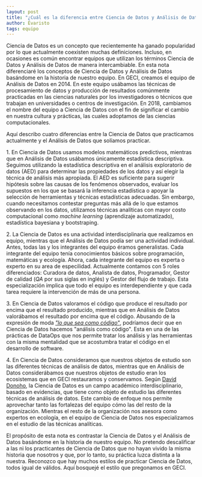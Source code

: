 ```yaml
---
layout: post
title: "¿Cuál es la diferencia entre Ciencia de Datos y Análisis de Datos?"
author: Evaristo
tags: equipo
---
```


Ciencia de Datos es un concepto que recientemente ha ganado popularidad por lo que actualmente
coexisten muchas definiciones. Incluso, en ocasiones es común encontrar equipos que utilizan los
términos Ciencia de Datos y Análisis de Datos de manera intercambiable. En esta nota diferenciaré
los conceptos de Ciencia de Datos y Análisis de Datos basándome en la historia de nuestro equipo. En
GECI, creamos el equipo de Análisis de Datos en 2014. En este equipo usábamos las técnicas de
procesamiento de datos y producción de resultados comúnmente practicadas en las ciencias naturales
por los investigadores o técnicos que trabajan en universidades o centros de investigación. En 2018,
cambiamos el nombre del equipo a Ciencia de Datos con el fin de significar el cambio en nuestra
cultura y prácticas, las cuales adoptamos de las ciencias computacionales.

Aquí describo cuatro diferencias entre la Ciencia de Datos que practicamos actualmente y el Análisis
de Datos que solíamos practicar.

1\. En Ciencia de Datos usamos modelos matemáticos predictivos, mientras que en Análisis de Datos
usábamos únicamente estadística descriptiva. Seguimos utilizando la estadística descriptiva en el
análisis exploratorio de datos (AED) para determinar las propiedades de los datos y así elegir la
técnica de análisis más apropiada. El AED es suficiente para sugerir hipótesis sobre las causas de
los fenómenos observados, evaluar los supuestos en los que se basará la inferencia estadística o
apoyar la selección de herramientas y técnicas estadísticas adecuadas. Sin embargo, cuando
necesitamos contestar preguntas más allá de lo que estamos observando en los datos, utilizamos
técnicas analíticas con mayor costo computacional como _machine learning_ (aprendizaje
automatizado), estadística bayesiana y bootstraping.

2\. La Ciencia de Datos es una actividad interdisciplinaria que realizamos en equipo, mientras que
el Análisis de Datos podía ser una actividad individual. Antes, todas las y los integrantes del
equipo éramos generalistas. Cada integrante del equipo tenía conocimientos básicos sobre
programación, matemáticas y ecología. Ahora, cada integrante del equipo es experta o experto en su
area de especilidad. Actualmente contamos con 5 roles diferenciados: Curadora de datos, Analista de
datos, Programador, Gestor de calidad (_QA_ por sus siglas en inglés) y Gestor del flujo de trabajo.
Esta especialización implica que todo el equipo es interdependiente y que cada tarea requiere la
intervención de más de una persona.

3\. En Ciencia de Datos valoramos el código que produce el resultado por encima que el resultado
producido, mientras que en Análisis de Datos valorábamos el resultado por encima que el código.
Abusando de la expresión de moda [_"lo que sea como
código"_](https://hackernoon.com/everything-as-code-explained-0ibg32a3), podríamos decir que en
Ciencia de Datos hacemos "análisis como código". Esta en una de las prácticas de DataOps que nos
permite tratar los análisis y las herramientas con la misma mentalidad que se acostumbra tratar el
código en el desarrollo de software.

4\. En Ciencia de Datos consideramos que nuestros objetos de estudio son las diferentes técnicas de
análisis de datos, mientras que en Análisis de Datos considerábamos que nuestros objetos de estudio
eran los ecosistemas que en GECI restauramos y conservamos. Según [David
Donoho](https://doi.org/10.1080/10618600.2017.1384734), la Ciencia de Datos es un campo académico
interdisciplinario, basado en evidencias, que tiene como objeto de estudio las diferentes técnicas
de análisis de datos. Este cambio de enfoque nos permite aprovechar tanto las fortalezas del equipo
cómo las del resto de la organización. Mientras el resto de la organización nos asesora como
expertos en ecología, en el equipo de Ciencia de Datos nos especializamos en el estudio de las
técnicas analíticas.

El propósito de esta nota es contrastar la Ciencia de Datos y el Análisis de Datos basándome en la
historia de nuestro equipo. No pretendo descalificar a las ni los practicantes de Ciencia de Datos
que no hayan vivido la misma historia que nosotros y que, por lo tanto, su práctica luzca distinta a
la nuestra. Reconozco que hay muchos estilos de practicar Ciencia de Datos, todos igual de válidos.
Aquí bosquejé el estilo que pregonamos en GECI.
